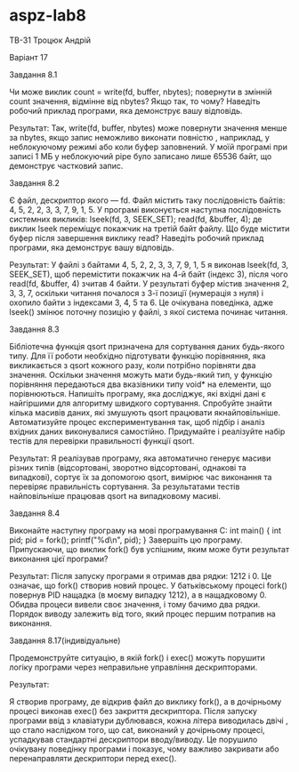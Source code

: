 # aspz-lab8
ТВ-31 Троцюк Андрій

Варіант 17

Завдання 8.1

Чи може виклик count = write(fd, buffer, nbytes); повернути в змінній count значення, відмінне від nbytes? Якщо так, то чому? Наведіть робочий приклад програми, яка демонструє вашу відповідь.

Результат:
Так, write(fd, buffer, nbytes) може повернути значення менше за nbytes, якщо запис неможливо виконати повністю , наприклад, у неблокуючому режимі або коли буфер заповнений. У моїй програмі при записі 1 МБ у неблокуючий pipe було записано лише 65536 байт, що демонструє частковий запис.

Завдання 8.2

 Є файл, дескриптор якого — fd. Файл містить таку послідовність байтів: 4, 5, 2, 2, 3, 3, 7, 9, 1, 5. У програмі виконується наступна послідовність системних викликів:
lseek(fd, 3, SEEK_SET);
read(fd, &buffer, 4);
де виклик lseek переміщує покажчик на третій байт файлу. Що буде містити буфер після завершення виклику read? Наведіть робочий приклад програми, яка демонструє вашу відповідь.

Результат:
У файлі з байтами 4, 5, 2, 2, 3, 3, 7, 9, 1, 5 я виконав lseek(fd, 3, SEEK_SET), щоб перемістити покажчик на 4-й байт (індекс 3), після чого read(fd, &buffer, 4) зчитав 4 байти. У результаті буфер містив значення 2, 3, 3, 7, оскільки читання почалося з 3-ї позиції (нумерація з нуля) і охопило байти з індексами 3, 4, 5 та 6. Це очікувана поведінка, адже lseek() змінює поточну позицію у файлі, з якої система починає читання.

Завдання 8.3

Бібліотечна функція qsort призначена для сортування даних будь-якого типу. Для її роботи необхідно підготувати функцію порівняння, яка викликається з qsort кожного разу, коли потрібно порівняти два значення.
Оскільки значення можуть мати будь-який тип, у функцію порівняння передаються два вказівники типу void* на елементи, що порівнюються.
Напишіть програму, яка досліджує, які вхідні дані є найгіршими для алгоритму швидкого сортування. Спробуйте знайти кілька масивів даних, які змушують qsort працювати якнайповільніше. Автоматизуйте процес експериментування так, щоб підбір і аналіз вхідних даних виконувалися самостійно.
Придумайте і реалізуйте набір тестів для перевірки правильності функції qsort.

Результат:
Я реалізував програму, яка автоматично генерує масиви різних типів (відсортовані, зворотно відсортовані, однакові та випадкові), сортує їх за допомогою qsort, вимірює час виконання та перевіряє правильність сортування. За результатами тестів найповільніше працював qsort на випадковому масиві.


Завдання 8.4

 Виконайте наступну програму на мові програмування С:
int main() {
  int pid;
  pid = fork();
  printf("%d\n", pid);
}
Завершіть цю програму. Припускаючи, що виклик fork() був успішним, яким може бути результат виконання цієї програми?

Результат:
Після запуску програми я отримав два рядки: 1212 і 0. Це означає, що fork() створив новий процес. У батьківському процесі fork() повернув PID нащадка (в моєму випадку  1212), а в нащадковому  0. Обидва процеси вивели своє значення, і тому бачимо два рядки. Порядок виводу залежить від того, який процес першим потрапив на виконання.

Завдання 8.17(індивідуальне)

Продемонструйте ситуацію, в якій fork() і exec() можуть порушити логіку програми через неправильне управління дескрипторами.

Результат:

Я створив програму, де відкрив файл до виклику fork(), а в дочірньому процесі виконав exec() без закриття дескриптора. Після запуску програми ввід з клавіатури дублювався, кожна літера виводилась двічі , що стало наслідком того, що cat, виконаний у дочірньому процесі, успадкував стандартні дескриптори вводу/виводу. Це порушило очікувану поведінку програми і показує, чому важливо закривати або перенаправляти дескриптори перед exec().

